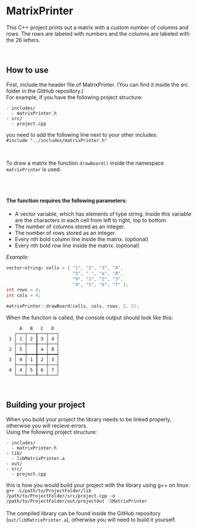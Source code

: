# MatrixPrinter

This C++ project prints out a matrix with a custom number of columns and rows.
The rows are labeled with numbers and the columns are labeled with the 26 letters.

<br>

## How to use

First, include the header file of MatrixPrinter. (You can find it inside the src folder in the GitHub repository.)<br>
For example, if you have the following project structure:
```
- includes/
  - matrixPrinter.h
- src/
  - project.cpp
```
you need to add the following line next to your other includes:<br>
`#include "../includes/matrixPrinter.h"`

<br>

To draw a matrix the function `drawBoard()` inside the namespace `matrixPrinter` is used.

<br>
<br>

#### The function requires the following parameters:<br>

- A vector variable, which has elements of type string. Inside this variable are the characters in each cell from left to right, top to bottom.
- The number of columns stored as an integer.<br>
- The number of rows stored as an integer.<br>
- Every nth bold column line inside the matrix. (optional)<br>
- Every nth bold row line inside the matrix. (optional)<br>


*Example:*
```c++
vector<string> cells = { "1", "2", "3", "4",
                         "5", " ", "a", "8", 
                         "9", "1", "2", "3",
                         "4", "5", "6", "7" };
int rows = 4;
int cols = 4;

matrixPrinter::drawBoard(cells, cols, rows, 2, 2);
```

When the function is called, the console output should look like this:
```
     A   B   C   D 
   ┌───┬───┰───┬───┐
 1 │ 1 │ 2 ┃ 3 │ 4 │
   ├───┼───╂───┼───┤
 2 │ 5 │   ┃ a │ 8 │
   ┝━━━┿━━━╋━━━┿━━━┥
 3 │ 9 │ 1 ┃ 2 │ 3 │
   ├───┼───╂───┼───┤
 4 │ 4 │ 5 ┃ 6 │ 7 │
   └───┴───┸───┴───┘
```

<br>

## Building your project

When you build your project the library needs to be linked properly, otherwise you will recieve errors.<br>
Using the following project structure:
```
- includes/
  - matrixPrinter.h
- lib/
  - libMatrixPrinter.a
- out/
- src/
  - project.cpp
```
this is how you would build your project with the library using g++ on linux:<br>
`g++ -L/path/to/ProjectFolder/lib /path/to/ProjectFolder/src/project.cpp -o /path/to/ProjectFolder/out/projectOut -lMatrixPrinter`
<br><br>
The compiled library can be found inside the GitHub repository (`out/libMatrixPrinter.a`), otherwise you will need to build it yourself.
